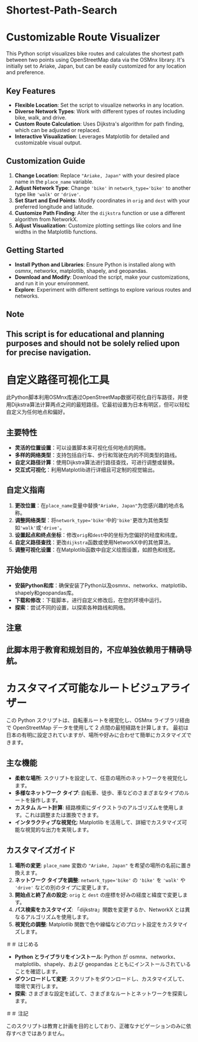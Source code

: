 # Shortest-Path-Search
# Customizable Route Visualizer

This Python script visualizes bike routes and calculates the shortest path between two points using OpenStreetMap data via the OSMnx library. It's initially set to Ariake, Japan, but can be easily customized for any location and preference.

## Key Features

- **Flexible Location**: Set the script to visualize networks in any location.
- **Diverse Network Types**: Work with different types of routes including bike, walk, and drive.
- **Custom Route Calculation**: Uses Dijkstra's algorithm for path finding, which can be adjusted or replaced.
- **Interactive Visualization**: Leverages Matplotlib for detailed and customizable visual output.

## Customization Guide

1. **Change Location**: Replace `"Ariake, Japan"` with your desired place name in the `place_name` variable.
2. **Adjust Network Type**: Change `'bike'` in `network_type='bike'` to another type like `'walk'` or `'drive'`.
3. **Set Start and End Points**: Modify coordinates in `orig` and `dest` with your preferred longitude and latitude.
4. **Customize Path Finding**: Alter the `dijkstra` function or use a different algorithm from NetworkX.
5. **Adjust Visualization**: Customize plotting settings like colors and line widths in the Matplotlib functions.

## Getting Started

- **Install Python and Libraries**: Ensure Python is installed along with osmnx, networkx, matplotlib, shapely, and geopandas.
- **Download and Modify**: Download the script, make your customizations, and run it in your environment.
- **Explore**: Experiment with different settings to explore various routes and networks.

## Note

This script is for educational and planning purposes and should not be solely relied upon for precise navigation.
-----------------------------------------------------------------------------------------------------------------
# 自定义路径可视化工具

此Python脚本利用OSMnx库通过OpenStreetMap数据可视化自行车路径，并使用Dijkstra算法计算两点之间的最短路径。它最初设置为日本有明区，但可以轻松自定义为任何地点和偏好。

## 主要特性

- **灵活的位置设置**：可以设置脚本来可视化任何地点的网络。
- **多样的网络类型**：支持包括自行车、步行和驾驶在内的不同类型的路线。
- **自定义路径计算**：使用Dijkstra算法进行路径查找，可进行调整或替换。
- **交互式可视化**：利用Matplotlib进行详细且可定制的视觉输出。

## 自定义指南

1. **更改位置**：在`place_name`变量中替换`"Ariake, Japan"`为您感兴趣的地点名称。
2. **调整网络类型**：将`network_type='bike'`中的`'bike'`更改为其他类型如`'walk'`或`'drive'`。
3. **设置起点和终点坐标**：修改`orig`和`dest`中的坐标为您偏好的经度和纬度。
4. **自定义路径查找**：更改`dijkstra`函数或使用NetworkX中的其他算法。
5. **调整可视化设置**：在Matplotlib函数中自定义绘图设置，如颜色和线宽。

## 开始使用

- **安装Python和库**：确保安装了Python以及osmnx、networkx、matplotlib、shapely和geopandas库。
- **下载和修改**：下载脚本，进行自定义修改后，在您的环境中运行。
- **探索**：尝试不同的设置，以探索各种路线和网络。

## 注意

此脚本用于教育和规划目的，不应单独依赖用于精确导航。
-----------------------------------------------------------------------------------------------------------------

# カスタマイズ可能なルートビジュアライザー

この Python スクリプトは、自転車ルートを視覚化し、OSMnx ライブラリ経由で OpenStreetMap データを使用して 2 点間の最短経路を計算します。 最初は日本の有明に設定されていますが、場所や好みに合わせて簡単にカスタマイズできます。

## 主な機能

- **柔軟な場所**: スクリプトを設定して、任意の場所のネットワークを視覚化します。
- **多様なネットワーク タイプ**: 自転車、徒歩、車などのさまざまなタイプのルートを操作します。
- **カスタム ルート計算**: 経路検索にダイクストラのアルゴリズムを使用します。これは調整または置換できます。
- **インタラクティブな視覚化**: Matplotlib を活用して、詳細でカスタマイズ可能な視覚的な出力を実現します。

## カスタマイズガイド

1. **場所の変更**: `place_name` 変数の `"Ariake, Japan"` を希望の場所の名前に置き換えます。
2. **ネットワーク タイプを調整**: `network_type='bike'` の `'bike'` を `'walk'` や `'drive'` などの別のタイプに変更します。
3. **開始点と終了点の設定**: `orig` と `dest` の座標を好みの経度と緯度で変更します。
4. **パス検索をカスタマイズ**: 「dijkstra」関数を変更するか、NetworkX とは異なるアルゴリズムを使用します。
5. **視覚化の調整**: Matplotlib 関数で色や線幅などのプロット設定をカスタマイズします。

＃＃ はじめる

- **Python とライブラリをインストール**: Python が osmnx、networkx、matplotlib、shapely、および geopandas とともにインストールされていることを確認します。
- **ダウンロードして変更**: スクリプトをダウンロードし、カスタマイズして、環境で実行します。
- **探索**: さまざまな設定を試して、さまざまなルートとネットワークを探索します。

＃＃ 注記

このスクリプトは教育と計画を目的としており、正確なナビゲーションのみに依存すべきではありません。
